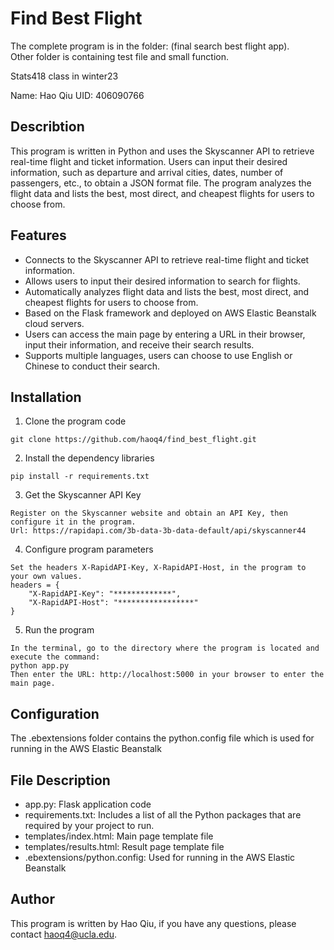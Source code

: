 # Find Best Flight
The complete program is in the folder: (final search best flight app).  
Other folder is containing test file and small function.

Stats418 class in winter23

Name: Hao Qiu
UID: 406090766

## Describtion
This program is written in Python and uses the Skyscanner API to retrieve real-time flight and ticket information. Users can input their desired information, such as departure and arrival cities, dates, number of passengers, etc., to obtain a JSON format file. The program analyzes the flight data and lists the best, most direct, and cheapest flights for users to choose from.

## Features
* Connects to the Skyscanner API to retrieve real-time flight and ticket information.
* Allows users to input their desired information to search for flights.
* Automatically analyzes flight data and lists the best, most direct, and cheapest flights for users to choose from.
* Based on the Flask framework and deployed on AWS Elastic Beanstalk cloud servers.
* Users can access the main page by entering a URL in their browser, input their information, and receive their search results.
* Supports multiple languages, users can choose to use English or Chinese to conduct their search.

## Installation
1. Clone the program code
```
git clone https://github.com/haoq4/find_best_flight.git
```
2. Install the dependency libraries
```
pip install -r requirements.txt
```
3. Get the Skyscanner API Key
```
Register on the Skyscanner website and obtain an API Key, then configure it in the program.
Url: https://rapidapi.com/3b-data-3b-data-default/api/skyscanner44
```
4. Configure program parameters  
```
Set the headers X-RapidAPI-Key, X-RapidAPI-Host, in the program to your own values.
headers = {
    "X-RapidAPI-Key": "*************",
    "X-RapidAPI-Host": "*****************"
}
```
5. Run the program
```
In the terminal, go to the directory where the program is located and execute the command:
python app.py
Then enter the URL: http://localhost:5000 in your browser to enter the main page.
```

## Configuration
The .ebextensions folder contains the python.config file which is used for running in the AWS Elastic Beanstalk

## File Description
* app.py: Flask application code
* requirements.txt: Includes a list of all the Python packages that are required by your project to run.
* templates/index.html: Main page template file
* templates/results.html: Result page template file
* .ebextensions/python.config: Used for running in the AWS Elastic Beanstalk

## Author
This program is written by Hao Qiu, if you have any questions, please contact haoq4@ucla.edu.












